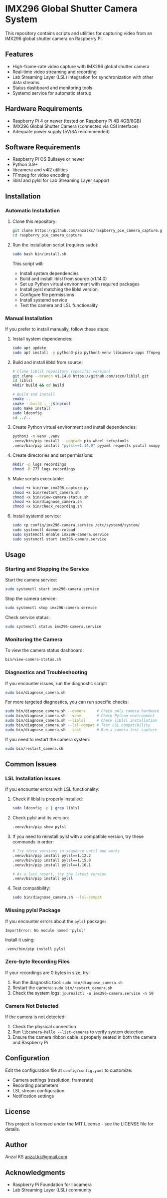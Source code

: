 # IMX296 Global Shutter Camera System

This repository contains scripts and utilities for capturing video from an IMX296 global shutter camera on Raspberry Pi.

## Features

- High-frame-rate video capture with IMX296 global shutter camera
- Real-time video streaming and recording
- Lab Streaming Layer (LSL) integration for synchronization with other data streams
- Status dashboard and monitoring tools
- Systemd service for automatic startup

## Hardware Requirements

- Raspberry Pi 4 or newer (tested on Raspberry Pi 4B 4GB/8GB)
- IMX296 Global Shutter Camera (connected via CSI interface)
- Adequate power supply (5V/3A recommended)

## Software Requirements

- Raspberry Pi OS Bullseye or newer
- Python 3.9+
- libcamera and v4l2 utilities
- FFmpeg for video encoding
- liblsl and pylsl for Lab Streaming Layer support

## Installation

### Automatic Installation

1. Clone this repository:
   ```bash
   git clone https://github.com/anzalks/raspberry_pie_camera_capture.git
   cd raspberry_pie_camera_capture
   ```

2. Run the installation script (requires sudo):
   ```bash
   sudo bash bin/install.sh
   ```

   This script will:
   - Install system dependencies
   - Build and install liblsl from source (v1.14.0)
   - Set up Python virtual environment with required packages
   - Install pylsl matching the liblsl version
   - Configure file permissions
   - Install systemd service
   - Test the camera and LSL functionality

### Manual Installation

If you prefer to install manually, follow these steps:

1. Install system dependencies:
   ```bash
   sudo apt update
   sudo apt install -y python3-pip python3-venv libcamera-apps ffmpeg v4l-utils build-essential cmake pkg-config libasio-dev git
   ```

2. Build and install liblsl from source:
   ```bash
   # Clone liblsl repository (specific version)
   git clone --branch v1.14.0 https://github.com/sccn/liblsl.git
   cd liblsl
   mkdir build && cd build
   
   # Build and install
   cmake ..
   cmake --build . -j$(nproc)
   sudo make install
   sudo ldconfig
   cd ../..
   ```

3. Create Python virtual environment and install dependencies:
   ```bash
   python3 -m venv .venv
   .venv/bin/pip install --upgrade pip wheel setuptools
   .venv/bin/pip install "pylsl==1.14.0" pyyaml requests psutil numpy
   ```

4. Create directories and set permissions:
   ```bash
   mkdir -p logs recordings
   chmod -R 777 logs recordings
   ```

5. Make scripts executable:
   ```bash
   chmod +x bin/run_imx296_capture.py
   chmod +x bin/restart_camera.sh
   chmod +x bin/view-camera-status.sh
   chmod +x bin/diagnose_camera.sh
   chmod +x bin/check_recording.sh
   ```

6. Install systemd service:
   ```bash
   sudo cp config/imx296-camera.service /etc/systemd/system/
   sudo systemctl daemon-reload
   sudo systemctl enable imx296-camera.service
   sudo systemctl start imx296-camera.service
   ```

## Usage

### Starting and Stopping the Service

Start the camera service:
```bash
sudo systemctl start imx296-camera.service
```

Stop the camera service:
```bash
sudo systemctl stop imx296-camera.service
```

Check service status:
```bash
sudo systemctl status imx296-camera.service
```

### Monitoring the Camera

To view the camera status dashboard:
```bash
bin/view-camera-status.sh
```

### Diagnostics and Troubleshooting

If you encounter issues, run the diagnostic script:
```bash
sudo bin/diagnose_camera.sh
```

For more targeted diagnostics, you can run specific checks:
```bash
sudo bin/diagnose_camera.sh --camera     # Check only camera hardware
sudo bin/diagnose_camera.sh --venv       # Check Python environment
sudo bin/diagnose_camera.sh --liblsl     # Check liblsl installation
sudo bin/diagnose_camera.sh --lsl-compat # Test LSL compatibility
sudo bin/diagnose_camera.sh --test       # Run a camera test capture
```

If you need to restart the camera system:
```bash
sudo bin/restart_camera.sh
```

## Common Issues

### LSL Installation Issues

If you encounter errors with LSL functionality:

1. Check if liblsl is properly installed:
   ```bash
   sudo ldconfig -p | grep liblsl
   ```

2. Check pylsl and its version:
   ```bash
   .venv/bin/pip show pylsl
   ```

3. If you need to reinstall pylsl with a compatible version, try these commands in order:
   ```bash
   # Try these versions in sequence until one works
   .venv/bin/pip install pylsl==1.12.2
   .venv/bin/pip install pylsl==1.15.0
   .venv/bin/pip install pylsl==1.16.1
   
   # As a last resort, try the latest version
   .venv/bin/pip install pylsl
   ```

4. Test compatibility:
   ```bash
   sudo bin/diagnose_camera.sh --lsl-compat
   ```

### Missing pylsl Package

If you encounter errors about the `pylsl` package:
```
ImportError: No module named 'pylsl'
```

Install it using:
```bash
.venv/bin/pip install pylsl
```

### Zero-byte Recording Files

If your recordings are 0 bytes in size, try:
1. Run the diagnostic tool: `sudo bin/diagnose_camera.sh`
2. Restart the camera: `sudo bin/restart_camera.sh`
3. Check the system logs: `journalctl -u imx296-camera.service -n 50`

### Camera Not Detected

If the camera is not detected:
1. Check the physical connection
2. Run `libcamera-hello --list-cameras` to verify system detection
3. Ensure the camera ribbon cable is properly seated in both the camera and Raspberry Pi

## Configuration

Edit the configuration file at `config/config.yaml` to customize:
- Camera settings (resolution, framerate)
- Recording parameters
- LSL stream configuration
- Notification settings

## License

This project is licensed under the MIT License - see the LICENSE file for details.

## Author

Anzal KS <anzal.ks@gmail.com>

## Acknowledgments

- Raspberry Pi Foundation for libcamera
- Lab Streaming Layer (LSL) community 